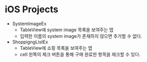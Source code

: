 # iOS Projects

- SystemImageEx
  - TableView에 system image 목록을 보여주는 앱
  - 입력한 이름의 system image가 존재하지 않으면 추가할 수 없다.
- ShoppigngListEx
  - TableView에 쇼핑 목록을 보여주는 앱
  - cell 왼쪽의 체크 버튼을 통해 구매 완료한 항목을 체크할 수 있다.
